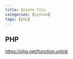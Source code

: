 ```yaml
---
title: Delete file
categories: [system]
tags: [php]
---
```


## PHP

<https://php.net/function.unlink>
